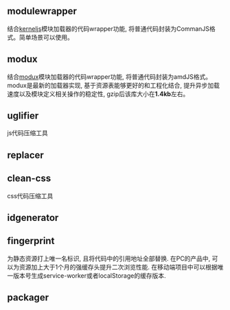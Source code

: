 ## modulewrapper

结合[kerneljs](https://github.com/AceMood/kerneljs/)模块加载器的代码wrapper功能, 将普通代码封装为CommanJS格式。简单场景可以使用。

## modux

结合[modux](https://github.com/AceMood/modux/)模块加载器的代码wrapper功能, 将普通代码封装为amdJS格式。modux是最新的加载器实现, 
基于资源表能够更好的和工程化结合, 提升异步加载速度以及模块定义相关操作的稳定性, gzip后该库大小在**1.4kb**左右。

## uglifier

js代码压缩工具

## replacer



## clean-css

css代码压缩工具

## idgenerator



## fingerprint

为静态资源打上唯一名标识, 且将代码中的引用地址全部替换. 在PC的产品中, 可以为资源加上大于1个月的强缓存头提升二次浏览性能.
在移动端项目中可以根据唯一版本号生成service-worker或者localStorage的缓存版本.

## packager